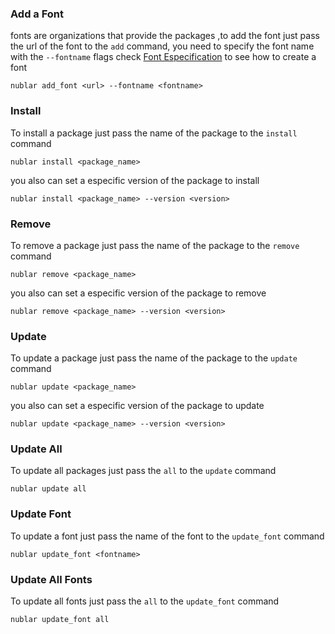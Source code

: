 
### Add a Font
fonts are organizations that provide the packages ,to add the font just pass the url of the font to the `add` command, you need to specify the font name with the `--fontname` flags
check [Font Especification](/docs/public/font_especification.md) to see how to create a font
```shell
nublar add_font <url> --fontname <fontname>
```

### Install
To install a package just pass the name of the package to the `install` command
```shell
nublar install <package_name>
```
you also can set a especific version of the package to install
```shell
nublar install <package_name> --version <version>
```


### Remove
To remove a package just pass the name of the package to the `remove` command
```shell
nublar remove <package_name>
```
you also can set a especific version of the package to remove
```shell
nublar remove <package_name> --version <version>
```
### Update
To update a package just pass the name of the package to the `update` command
```shell
nublar update <package_name>
```
you also can set a especific version of the package to update
```shell
nublar update <package_name> --version <version>
```



### Update All
To update all packages just pass the `all` to the `update` command
```shell
nublar update all
```

### Update Font
To update a font just pass the name of the font to the `update_font` command
```shell
nublar update_font <fontname>
```
### Update All Fonts
To update all fonts just pass the `all` to the `update_font` command
```shell
nublar update_font all
```
